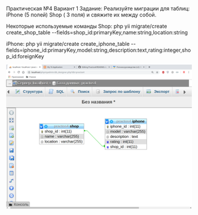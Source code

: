 Практическая №4
Вариант 1
Задание: Реализуйте миграции для таблиц: iPhone (5 полей) Shop ( 3 поля) и свяжите их между собой.

Некоторые используемые команды
Shop:
php yii migrate/create create_shop_table --fields=shop_id:primaryKey,name:string,location:string

iPhone:
php yii migrate/create create_iphone_table 
--fields=iphone_id:primaryKey,model:string,description:text,rating:integer,shop_id:foreignKey

![Image alt](https://github.com/HevillDS/Practos4/raw/master/working.png)
